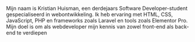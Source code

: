 Mijn naam is Kristian Huisman, een derdejaars Software Developer-student gespecialiseerd in webontwikkeling. Ik heb ervaring met HTML, CSS, JavaScript, PHP en frameworks zoals Laravel en tools zoals Elementor Pro. Mijn doel is om als webdeveloper mijn kennis van zowel front-end als back-end te verdiepen
<!---
ItsKrusi30/ItsKrusi30 is a ✨ special ✨ repository because its `README.md` (this file) appears on your GitHub profile.
You can click the Preview link to take a look at your changes.
--->
